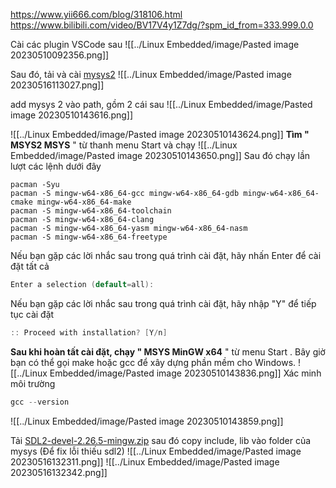 
https://www.yii666.com/blog/318106.html
https://www.bilibili.com/video/BV17V4y1Z7dg/?spm_id_from=333.999.0.0

Cài các plugin VSCode sau
![[../Linux Embedded/image/Pasted image 20230510092356.png]]

Sau đó, tải và cài [mysys2](https://www.msys2.org/)
![[../Linux Embedded/image/Pasted image 20230516113027.png]]

add mysys 2 vào path, gồm 2 cái sau
![[../Linux Embedded/image/Pasted image 20230510143616.png]]

![[../Linux Embedded/image/Pasted image 20230510143624.png]]
**Tìm " MSYS2 MSYS** " từ thanh menu Start và chạy
![[../Linux Embedded/image/Pasted image 20230510143650.png]]
Sau đó chạy lần lượt các lệnh dưới đây
```
pacman -Syu
pacman -S mingw-w64-x86_64-gcc mingw-w64-x86_64-gdb mingw-w64-x86_64-cmake mingw-w64-x86_64-make
pacman -S mingw-w64-x86_64-toolchain
pacman -S mingw-w64-x86_64-clang
pacman -S mingw-w64-x86_64-yasm mingw-w64-x86_64-nasm
pacman -S mingw-w64-x86_64-freetype
```
Nếu bạn gặp các lời nhắc sau trong quá trình cài đặt, hãy nhấn Enter để cài đặt tất cả

```c
Enter a selection (default=all):
```

Nếu bạn gặp các lời nhắc sau trong quá trình cài đặt, hãy nhập "Y" để tiếp tục cài đặt

```c
:: Proceed with installation? [Y/n]
```

**Sau khi hoàn tất cài đặt, chạy " MSYS MinGW x64** " từ menu Start . Bây giờ bạn có thể gọi make hoặc gcc để xây dựng phần mềm cho Windows.
![[../Linux Embedded/image/Pasted image 20230510143836.png]]
Xác minh môi trường

```c
gcc --version
```
![[../Linux Embedded/image/Pasted image 20230510143859.png]]

Tải [SDL2-devel-2.26.5-mingw.zip](https://github.com/libsdl-org/SDL/releases/download/release-2.26.5/SDL2-devel-2.26.5-mingw.zip)
sau đó copy include, lib vào folder của mysys (Để fix lỗi thiếu sdl2)
![[../Linux Embedded/image/Pasted image 20230516132311.png]]
![[../Linux Embedded/image/Pasted image 20230516132342.png]]